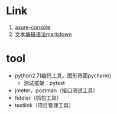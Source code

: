 # Link

1. [axure-console](https://hi6ndg.axshare.com)
2. [文本编辑语法markdown](https://guides.github.com/features/mastering-markdown/)

# tool

* python2.7(编码工具，图形界面pycharm)
    * 测试框架：pytest
* jmeter，postman（接口测试工具）
* fiddler（抓包工具）
* testlink（项目管理工具）
